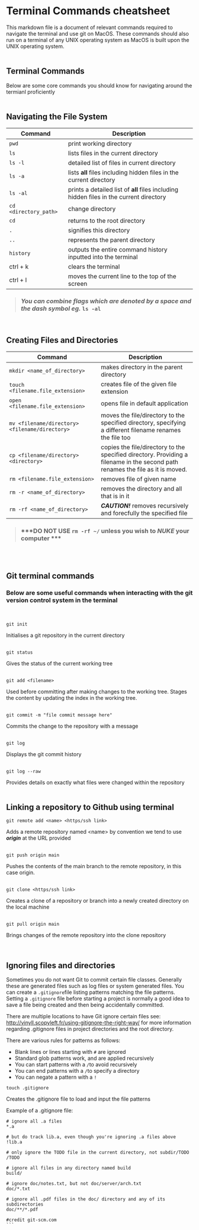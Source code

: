 # Terminal Commands cheatsheet

This markdown file is a document of relevant commands required to navigate the terminal and use git on MacOS. These commands should also run on a terminal of any UNIX operating system as MacOS is built upon the UNIX operating system. <br><br>

## Terminal Commands

Below are some core commands you should know for navigating around the termianl proficiently <br><br>

## Navigating the File System

| **Command** | Description |
| --- | --- |
| `pwd` | print working directory |
| `ls` | lists files in the current directory |
| `ls -l`| detailed list of files in current directory |
| `ls -a` | lists **all** files including hidden files in the current directory |
| `ls -al`| prints a detailed list of **all** files including hidden files in the current directory |
| `cd <directory_path>`| change directory |
| `cd` | returns to the root directory |
| `.`| signifies this directory |
| `..`| represents the parent directory |
| `history`| outputs the entire command history inputted into the terminal |
| ctrl + k | clears the terminal
| ctrl + l | moves the current line to the top of the screen |

> ### *You can combine flags which are denoted by a space and the dash symbol eg.* `ls -al`

<br>

## Creating Files and Directories

| **Command** | Description |
| --- | --- |
| `mkdir <name_of_directory>` | makes directory in the parent directory |
| `touch <filename.file_extension>`| creates file of the given file extension |
| `open <filename.file_extension>`| opens file in default application |
| `mv <filename/directory> <filename/directory>`| moves the file/directory to the specified directory, specifying a different filename renames the file too
| `cp <filename/directory> <directory>`| copies the file/directory to the specified directory. Providing a filename in the second path renames the file as it is moved.
| `rm <filename.file_extension>` | removes file of given name |
| `rm -r <name_of_directory>`| removes the directory and all that is in it |
| `rm -rf <name_of_directory>`| ***CAUTION!*** removes recursively and forecfully the specified file |

> ### ***DO NOT USE `rm -rf ~/` unless you wish to ***NUKE*** your computer  ***

<br><br>

## Git terminal commands

### Below are some useful commands when interacting with the git version control system in the terminal

<br> 

```
git init 
```
Initialises a git repository in the current directory <br><br>

```
git status
```
Gives the status of the current working tree <br><br>

```
git add <filename>
```
Used before committing after making changes to the working tree. Stages the content by updating the index in the working tree. <br><br>

```
git commit -m "file commit message here"
```
Commits the change to the repository with a message <br><br>

```
git log
```
Displays the git commit history <br><br>

```
git log --raw
```
Provides details on exactly what files were changed within the repository <br><br>

## Linking a repository to Github using terminal

```
git remote add <name> <https/ssh link>
```
Adds a remote repository named \<name> by convention we tend to use ***origin*** at the URL provided <br><br>

```
git push origin main
```
Pushes the contents of the main branch to the remote repository, in this case origin. <br><br>

```
git clone <https/ssh link>
```
Creates a clone of a repository or branch into a newly created directory on the local machine <br><br>

```
git pull origin main
```
Brings changes of the remote repository into the clone repository

<br>

## Ignoring files and directories

Sometimes you do not want Git to commit certain file classes. Generally these are generated files such as log files or system generated files. You can create a `.gitignore`file listing patterns matching the file patterns. Setting a `.gitignore` file before starting a project is normally a good idea to save a file being created and then being accidentally committed.

There are multiple locations to have Git ignore certain files see: http://vinyll.scopyleft.fr/using-gitignore-the-right-way/ for more information regarding .gitignore files in project directories and the root directory.

There are various rules for patterns as follows:

- Blank lines or lines starting with `#` are ignored
- Standard glob patterns work, and are applied recursively
- You can start patterns with a `/`to avoid recursively
- You can end patterns with a `/`to specify a directory
- You can negate a pattern with a `!`

```
touch .gitignore
```
Creates the .gitignore file to load and input the file patterns

Example of a .gitignore file:
````
# ignore all .a files
*.a

# but do track lib.a, even though you're ignoring .a files above
!lib.a

# only ignore the TODO file in the current directory, not subdir/TODO
/TODO

# ignore all files in any directory named build
build/

# ignore doc/notes.txt, but not doc/server/arch.txt
doc/*.txt

# ignore all .pdf files in the doc/ directory and any of its subdirectories
doc/**/*.pdf

#credit git-scm.com
```